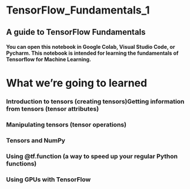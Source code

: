 # TensorFlow_Fundamentals_1
## A guide to TensorFlow Fundamentals

#### You can open this notebook in Google Colab, Visual Studio Code, or Pycharm. This notebook is intended for learning the fundamentals of Tensorflow for Machine Learning.

# What we’re going to learned
### Introduction to tensors (creating tensors)Getting information from tensors (tensor attributes)
### Manipulating tensors (tensor operations)
### Tensors and NumPy
### Using @tf.function (a way to speed up your regular Python functions)
### Using GPUs with TensorFlow

